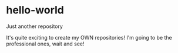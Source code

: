 # hello-world
Just another repository

It's quite exciting to create my OWN repositories! I'm going to be the professional ones, wait and see!
